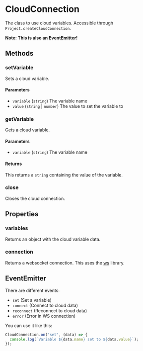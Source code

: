 # CloudConnection

The class to use cloud variables. Accessible through `Project.createCloudConnection`.

**Note: This is also an EventEmitter!**

## Methods

### setVariable

Sets a cloud variable.

#### Parameters

- `variable` (`string`) The variable name
- `value` (`string` | `number`) The value to set the variable to

### getVariable

Gets a cloud variable.

#### Parameters

- `variable` (`string`) The variable name

#### Returns

This returns a `string` containing the value of the variable.

### close

Closes the cloud connection.

## Properties

### variables

Returns an object with the cloud variable data.

### connection

Returns a websocket connection. This uses the [ws](https://github.com/websockets/ws) library.

## EventEmitter

There are different events:

- `set` (Set a variable)
- `connect` (Connect to cloud data)
- `reconnect` (Reconnect to cloud data)
- `error` (Error in WS connection)

You can use it like this:

```ts
CloudConnection.on("set", (data) => {
  console.log(`Variable ${data.name} set to ${data.value}`);
});
```

